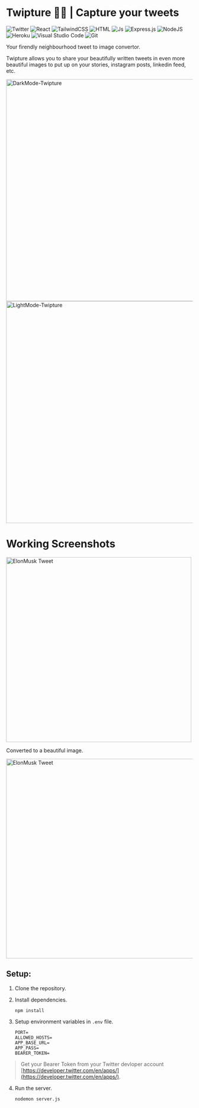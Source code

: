 # Twipture 🐤📸 | Capture your tweets

![Twitter](https://img.shields.io/badge/Twitter-1DA1F2?style=for-the-badge&logo=twitter&logoColor=white)
![React](https://img.shields.io/badge/React-20232A?style=for-the-badge&logo=react&logoColor=61DAFB)
![TailwindCSS](https://img.shields.io/badge/Tailwind_CSS-38B2AC?style=for-the-badge&logo=tailwind-css&logoColor=white)
![HTML](https://img.shields.io/badge/HTML5-E34F26?style=for-the-badge&logo=html5&logoColor=white)
![Js](https://img.shields.io/badge/JavaScript-323330?style=for-the-badge&logo=javascript&logoColor=F7DF1E)
![Express.js](https://img.shields.io/badge/express.js-%23404d59.svg?style=for-the-badge&logo=express&logoColor=%2361DAFB)
![NodeJS](https://img.shields.io/badge/node.js-6DA55F?style=for-the-badge&logo=node.js&logoColor=white)
![Heroku](https://img.shields.io/badge/heroku-%23430098.svg?style=for-the-badge&logo=heroku&logoColor=white)
![Visual Studio Code](https://img.shields.io/badge/Visual%20Studio%20Code-0078d7.svg?style=for-the-badge&logo=visual-studio-code&logoColor=white)
![Git](https://img.shields.io/badge/git-%23F05033.svg?style=for-the-badge&logo=git&logoColor=white)

Your firendly neighbourhood tweet to image convertor.

Twipture allows you to share your beautifully written tweets in even more beautiful images to put up on your stories, instagram posts, linkedin feed, etc.

<img width="600" alt="DarkMode-Twipture" src="https://user-images.githubusercontent.com/55273506/154800244-e51c5a7e-70ca-4567-a18d-9331aeb31771.png">

<img width="600" alt="LightMode-Twipture" src="https://user-images.githubusercontent.com/55273506/154800242-e1ebe91b-4671-4844-8a45-8afc9a590257.png">

<br>

# Working Screenshots

<img width="500" alt="ElonMusk Tweet" src="https://user-images.githubusercontent.com/55273506/154800544-7eac6d7e-604d-4273-a4d9-ff8feee807bc.png">

Converted to a beautiful image.

<img width="540" alt="ElonMusk Tweet" src="https://user-images.githubusercontent.com/55273506/154800592-ae87d5b4-c51a-40cd-b788-618364c610ea.png">


## Setup:

1.  Clone the repository.
2.  Install dependencies.

        npm install

3.  Setup environment variables in `.env` file.

        PORT=
        ALLOWED_HOSTS=
        APP_BASE_URL=
        APP_PASS=
        BEARER_TOKEN=

> Get your Bearer Token from your Twitter devloper account [https://developer.twitter.com/en/apps/](https://developer.twitter.com/en/apps/).

4.  Run the server.

        nodemon server.js
